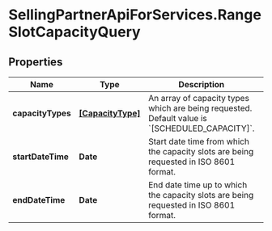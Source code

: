 # SellingPartnerApiForServices.RangeSlotCapacityQuery

## Properties

Name | Type | Description | Notes
------------ | ------------- | ------------- | -------------
**capacityTypes** | [**[CapacityType]**](CapacityType.md) | An array of capacity types which are being requested. Default value is &#x60;[SCHEDULED_CAPACITY]&#x60;. | [optional] 
**startDateTime** | **Date** | Start date time from which the capacity slots are being requested in ISO 8601 format. | 
**endDateTime** | **Date** | End date time up to which the capacity slots are being requested in ISO 8601 format. | 


